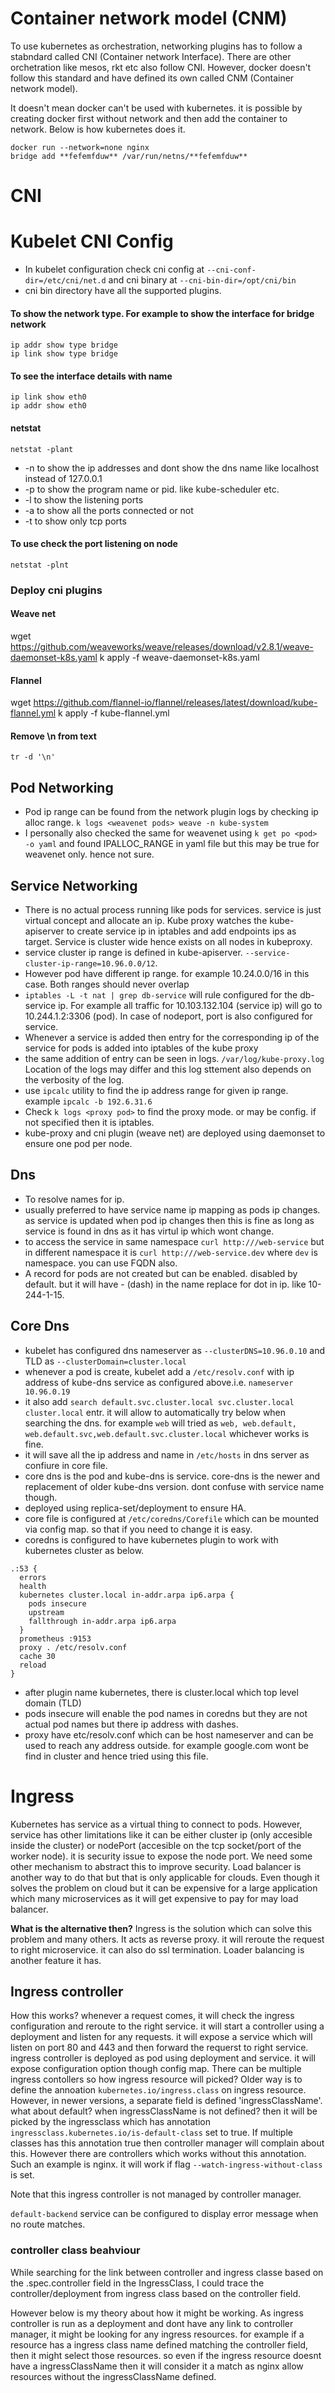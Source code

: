 # Container network model (CNM)
To use kubernetes as orchestration, networking plugins has to follow a stabndard called CNI (Container network Interface). There are other orchetration like mesos, rkt etc also follow CNI. However, docker doesn't follow this standard and have defined its own called CNM (Container network model).

It doesn't mean docker can't be used with kubernetes. it is possible by creating docker first without network and then add the container to network.
Below is how kubernetes does it.
````
docker run --network=none nginx
bridge add **fefemfduw** /var/run/netns/**fefemfduw**
````

# CNI

# Kubelet CNI Config
- In kubelet configuration check cni config at `--cni-conf-dir=/etc/cni/net.d` and cni binary at `--cni-bin-dir=/opt/cni/bin`
- cni bin directory have all the supported plugins.

#### To show the network type. For example to show the interface for bridge network
````
ip addr show type bridge
ip link show type bridge
````

#### To see the interface details with name
````
ip link show eth0
ip addr show eth0
````

#### netstat
`netstat -plant`
- -n  to show the ip addresses and dont show the dns name like localhost instead of 127.0.0.1
- -p  to show the program name or pid. like kube-scheduler etc.
- -l  to show the listening ports
- -a  to show all the ports connected or not
- -t  to show only tcp ports


#### To use check the port listening on node
````
netstat -plnt
````

### Deploy cni plugins

#### Weave net
wget https://github.com/weaveworks/weave/releases/download/v2.8.1/weave-daemonset-k8s.yaml
k apply -f weave-daemonset-k8s.yaml

#### Flannel
wget https://github.com/flannel-io/flannel/releases/latest/download/kube-flannel.yml
k apply -f kube-flannel.yml

#### Remove \n from text
````
tr -d '\n'
````

## Pod Networking
- Pod ip range can be found from the network plugin logs by checking ip alloc range. `k logs <weavenet pods> weave -n kube-system`
- I personally also checked the same for weavenet using `k get po <pod> -o yaml` and found IPALLOC_RANGE in yaml file but this may be true for weavenet only. hence not sure.

## Service Networking
- There is no actual process running like pods for services. service is just virtual concept and allocate an ip. Kube proxy watches the kube-apiserver to create service ip in iptables and add endpoints ips as target.  Service is cluster wide hence exists on all nodes in kubeproxy.
- service cluster ip range is defined in kube-apiserver. `--service-cluster-ip-range=10.96.0.0/12`.
- However pod have different ip range. for example 10.24.0.0/16 in this case. Both ranges should never overlap
- `iptables -L -t nat | grep db-service` will rule configured for the db-service ip. For example all traffic for 10.103.132.104 (service ip) will go to 10.244.1.2:3306 (pod). In case of nodeport, port is also configured for service. 
- Whenever a service is added then entry for the corresponding ip of the service for pods is added into iptables of the kube proxy
- the same addition of entry can be seen in logs. `/var/log/kube-proxy.log` Location of the logs may differ and this log sttement also depends on the verbosity of the log.
- use `ipcalc` utility to find the ip address range for given ip range. example `ipcalc -b 192.6.31.6`
- Check `k logs <proxy pod>`  to find the proxy mode. or may be config. if not specified then it is iptables.
- kube-proxy and cni plugin (weave net) are deployed using daemonset to ensure one pod per node.

## Dns
- To resolve names for ip.
- usually preferred to have service name ip mapping as pods ip changes. as service is updated when pod ip changes then this is fine as long as service is found in dns as it has virtul ip which wont change.
- to access the service in same namespace  `curl http:///web-service` but in different namespace it is  `curl http:///web-service.dev` where `dev` is namespace. you can use FQDN also.
- A record for pods are not created but can be enabled. disabled by default. but it will have - (dash) in the name replace for dot in ip. like 10-244-1-15.

## Core Dns
- kubelet has configured dns nameserver as `--clusterDNS=10.96.0.10` and TLD as `--clusterDomain=cluster.local`
- whenever a pod is create, kubelet add a `/etc/resolv.conf` with ip address of kube-dns service as configured above.i.e. `nameserver 10.96.0.19`
- it also add `search default.svc.cluster.local svc.cluster.local cluster.local` entr. it will allow to automatically try below when searching the dns. for example `web` will tried as `web, web.default, web.default.svc,web.default.svc.cluster.local` whichever works is fine.
- it will save all the ip address and name in `/etc/hosts` in dns server as confiure in core file.
- core dns is the pod and kube-dns is service. core-dns is the newer and replacement of older kube-dns version. dont confuse with service name though.
- deployed using replica-set/deployment to ensure HA.
- core file is configured at `/etc/coredns/Corefile` which can be mounted via config map. so that if you need to change it is easy.
- coredns is configured to have kubernetes plugin to work with kubernetes cluster as below.
 ````
 .:53 {
   errors
   health
   kubernetes cluster.local in-addr.arpa ip6.arpa {
     pods insecure
     upstream
     fallthrough in-addr.arpa ip6.arpa
   }
   prometheus :9153
   proxy . /etc/resolv.conf
   cache 30
   reload
 }
 ````
- after plugin name kubernetes, there is cluster.local which top level domain (TLD)
- pods insecure will enable the pod names in coredns but they are not actual pod names but there ip address with dashes.
- proxy have etc/resolv.conf which can be host nameserver and can be used to reach any address outside. for example google.com wont be find in cluster and hence tried using this file.

# Ingress

Kubernetes has service as a virtual thing to connect to pods. However, service has other limitations like it can be either cluster ip (only accesible inside the cluster) or nodePort (accesible on the tcp socket/port of the worker node). it is security issue to expose the node port. We need some other mechanism to abstract this to improve security. Load balancer is another way to do that but that is only applicable for clouds. Even though it solves the problem on cloud but it can be expensive for a large application which many microservices as it will get expensive to pay for may load balancer. 

**What is the alternative then?**
Ingress is the solution which can solve this problem and many others. It acts as reverse proxy. it will reroute the request to right microservice. it can also do ssl termination. Loader balancing is another feature it has. 

## Ingress controller
How this works? whenever a request comes, it will check the ingress configuration and reroute to the right service. it will start a controller using a deployment and listen for any requests. it will expose a service which will listen on port 80 and 443 and then forward the requerst to right service. ingress controller is deployed as pod using deployment and service. it will expose configuration option though config map.
There can be multiple ingress contollers so how ingress resource will picked? Older way is to define the annoation `kubernetes.io/ingress.class` on ingress resource. However, in newer versions, a separate field is defined 'ingressClassName'. 
what about default? when ingressClassName is not defined? then it will be picked by the ingressclass which has annotation `ingressclass.kubernetes.io/is-default-class` set to true. If multiple classes has this annotation true then controller manager will complain about this.
However there are controllers which works without this annotation. Such an example is nginx. it will work if flag `--watch-ingress-without-class` is set.

Note that this ingress controller is not managed by controller manager.

`default-backend` service can be configured to display error message when no route matches.

### controller class beahviour
While searching for the link between controller and ingress classe based on the .spec.controller field in the IngressClass, I could trace the controller/deployment from ingress class based on the controller field.

However below is my theory about how it might be working. 
As ingress controller is run as a deployment and dont have any link to controller manager, it might be looking for any ingress resources. for example if a resource has a ingress class name defined matching the controller field, then it might select those resources. so even if the ingress resource doesnt have a ingressClassName then it will consider it a match as nginx allow resources without the ingressClassName defined.
